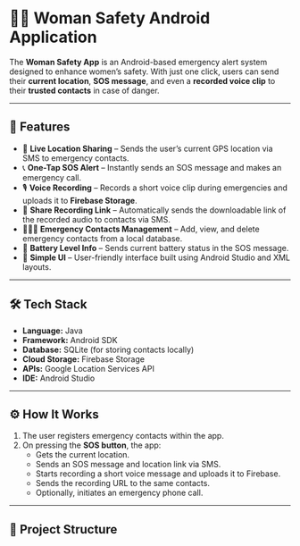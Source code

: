# 👩‍🦰 Woman Safety Android Application

The **Woman Safety App** is an Android-based emergency alert system designed to enhance women’s safety. With just one click, users can send their **current location**, **SOS message**, and even a **recorded voice clip** to their **trusted contacts** in case of danger.

---

## 🚀 Features

- 📍 **Live Location Sharing** – Sends the user’s current GPS location via SMS to emergency contacts.  
- 📞 **One-Tap SOS Alert** – Instantly sends an SOS message and makes an emergency call.  
- 🎙️ **Voice Recording** – Records a short voice clip during emergencies and uploads it to **Firebase Storage**.  
- 🔗 **Share Recording Link** – Automatically sends the downloadable link of the recorded audio to contacts via SMS.  
- 🧑‍🤝‍🧑 **Emergency Contacts Management** – Add, view, and delete emergency contacts from a local database.  
- 🔋 **Battery Level Info** – Sends current battery status in the SOS message.  
- 🧭 **Simple UI** – User-friendly interface built using Android Studio and XML layouts.  

---

## 🛠️ Tech Stack

- **Language:** Java  
- **Framework:** Android SDK  
- **Database:** SQLite (for storing contacts locally)  
- **Cloud Storage:** Firebase Storage  
- **APIs:** Google Location Services API  
- **IDE:** Android Studio  

---

## ⚙️ How It Works

1. The user registers emergency contacts within the app.  
2. On pressing the **SOS button**, the app:
   - Gets the current location.  
   - Sends an SOS message and location link via SMS.  
   - Starts recording a short voice message and uploads it to Firebase.  
   - Sends the recording URL to the same contacts.  
   - Optionally, initiates an emergency phone call.  

---

## 🧩 Project Structure

